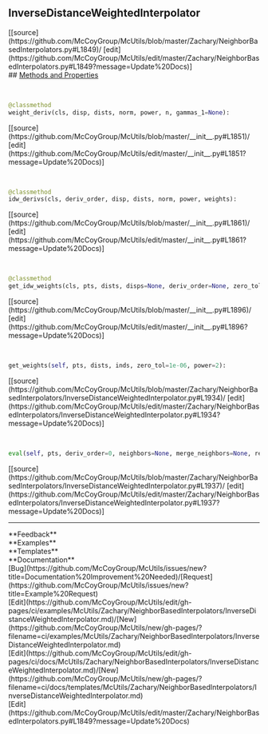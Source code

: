 ## <a id="McUtils.Zachary.NeighborBasedInterpolators.InverseDistanceWeightedInterpolator">InverseDistanceWeightedInterpolator</a> 

<div class="docs-source-link" markdown="1">
[[source](https://github.com/McCoyGroup/McUtils/blob/master/Zachary/NeighborBasedInterpolators.py#L1849)/
[edit](https://github.com/McCoyGroup/McUtils/edit/master/Zachary/NeighborBasedInterpolators.py#L1849?message=Update%20Docs)]
</div>









<div class="collapsible-section">
 <div class="collapsible-section collapsible-section-header" markdown="1">
## <a class="collapse-link" data-toggle="collapse" href="#methods" markdown="1"> Methods and Properties</a> <a class="float-right" data-toggle="collapse" href="#methods"><i class="fa fa-chevron-down"></i></a>
 </div>
 <div class="collapsible-section collapsible-section-body collapse show" id="methods" markdown="1">
 
<a id="McUtils.Zachary.NeighborBasedInterpolators.InverseDistanceWeightedInterpolator.weight_deriv" class="docs-object-method">&nbsp;</a> 
```python
@classmethod
weight_deriv(cls, disp, dists, norm, power, n, gammas_1=None): 
```
<div class="docs-source-link" markdown="1">
[[source](https://github.com/McCoyGroup/McUtils/blob/master/__init__.py#L1851)/
[edit](https://github.com/McCoyGroup/McUtils/edit/master/__init__.py#L1851?message=Update%20Docs)]
</div>


<a id="McUtils.Zachary.NeighborBasedInterpolators.InverseDistanceWeightedInterpolator.idw_derivs" class="docs-object-method">&nbsp;</a> 
```python
@classmethod
idw_derivs(cls, deriv_order, disp, dists, norm, power, weights): 
```
<div class="docs-source-link" markdown="1">
[[source](https://github.com/McCoyGroup/McUtils/blob/master/__init__.py#L1861)/
[edit](https://github.com/McCoyGroup/McUtils/edit/master/__init__.py#L1861?message=Update%20Docs)]
</div>


<a id="McUtils.Zachary.NeighborBasedInterpolators.InverseDistanceWeightedInterpolator.get_idw_weights" class="docs-object-method">&nbsp;</a> 
```python
@classmethod
get_idw_weights(cls, pts, dists, disps=None, deriv_order=None, zero_tol=1e-06, power=2): 
```
<div class="docs-source-link" markdown="1">
[[source](https://github.com/McCoyGroup/McUtils/blob/master/__init__.py#L1896)/
[edit](https://github.com/McCoyGroup/McUtils/edit/master/__init__.py#L1896?message=Update%20Docs)]
</div>


<a id="McUtils.Zachary.NeighborBasedInterpolators.InverseDistanceWeightedInterpolator.get_weights" class="docs-object-method">&nbsp;</a> 
```python
get_weights(self, pts, dists, inds, zero_tol=1e-06, power=2): 
```
<div class="docs-source-link" markdown="1">
[[source](https://github.com/McCoyGroup/McUtils/blob/master/Zachary/NeighborBasedInterpolators/InverseDistanceWeightedInterpolator.py#L1934)/
[edit](https://github.com/McCoyGroup/McUtils/edit/master/Zachary/NeighborBasedInterpolators/InverseDistanceWeightedInterpolator.py#L1934?message=Update%20Docs)]
</div>


<a id="McUtils.Zachary.NeighborBasedInterpolators.InverseDistanceWeightedInterpolator.eval" class="docs-object-method">&nbsp;</a> 
```python
eval(self, pts, deriv_order=0, neighbors=None, merge_neighbors=None, reshape_derivatives=True, return_interpolation_data=False, check_in_sample=True, zero_tol=1e-08, return_error=False, use_cache=True, retries=None, max_distance=None, min_distance=None, neighborhood_clustering_radius=None, use_natural_neighbors=False, chunk_size=None, power=2, mode='fast'): 
```
<div class="docs-source-link" markdown="1">
[[source](https://github.com/McCoyGroup/McUtils/blob/master/Zachary/NeighborBasedInterpolators/InverseDistanceWeightedInterpolator.py#L1937)/
[edit](https://github.com/McCoyGroup/McUtils/edit/master/Zachary/NeighborBasedInterpolators/InverseDistanceWeightedInterpolator.py#L1937?message=Update%20Docs)]
</div>
 </div>
</div>












---


<div markdown="1" class="text-secondary">
<div class="container">
  <div class="row">
   <div class="col" markdown="1">
**Feedback**   
</div>
   <div class="col" markdown="1">
**Examples**   
</div>
   <div class="col" markdown="1">
**Templates**   
</div>
   <div class="col" markdown="1">
**Documentation**   
</div>
   <div class="col" markdown="1">
   
</div>
   <div class="col" markdown="1">
   
</div>
   <div class="col" markdown="1">
   
</div>
</div>
  <div class="row">
   <div class="col" markdown="1">
[Bug](https://github.com/McCoyGroup/McUtils/issues/new?title=Documentation%20Improvement%20Needed)/[Request](https://github.com/McCoyGroup/McUtils/issues/new?title=Example%20Request)   
</div>
   <div class="col" markdown="1">
[Edit](https://github.com/McCoyGroup/McUtils/edit/gh-pages/ci/examples/McUtils/Zachary/NeighborBasedInterpolators/InverseDistanceWeightedInterpolator.md)/[New](https://github.com/McCoyGroup/McUtils/new/gh-pages/?filename=ci/examples/McUtils/Zachary/NeighborBasedInterpolators/InverseDistanceWeightedInterpolator.md)   
</div>
   <div class="col" markdown="1">
[Edit](https://github.com/McCoyGroup/McUtils/edit/gh-pages/ci/docs/McUtils/Zachary/NeighborBasedInterpolators/InverseDistanceWeightedInterpolator.md)/[New](https://github.com/McCoyGroup/McUtils/new/gh-pages/?filename=ci/docs/templates/McUtils/Zachary/NeighborBasedInterpolators/InverseDistanceWeightedInterpolator.md)   
</div>
   <div class="col" markdown="1">
[Edit](https://github.com/McCoyGroup/McUtils/edit/master/Zachary/NeighborBasedInterpolators.py#L1849?message=Update%20Docs)   
</div>
   <div class="col" markdown="1">
   
</div>
   <div class="col" markdown="1">
   
</div>
   <div class="col" markdown="1">
   
</div>
</div>
</div>
</div>